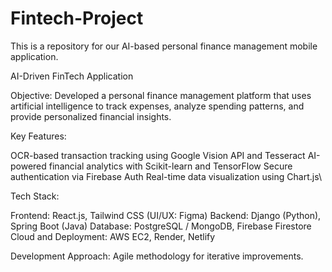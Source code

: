 # Fintech-Project
This is a repository for our AI-based personal finance management mobile application.

AI-Driven FinTech Application

Objective: Developed a personal finance management platform that uses artificial intelligence to track expenses, analyze spending patterns, and provide personalized financial insights.

Key Features:

OCR-based transaction tracking using Google Vision API and Tesseract
AI-powered financial analytics with Scikit-learn and TensorFlow
Secure authentication via Firebase Auth
Real-time data visualization using Chart.js\\

Tech Stack:

Frontend: React.js, Tailwind CSS (UI/UX: Figma)
Backend: Django (Python), Spring Boot (Java)
Database: PostgreSQL / MongoDB, Firebase Firestore
Cloud and Deployment: AWS EC2, Render, Netlify

Development Approach: 
Agile methodology for iterative improvements.
